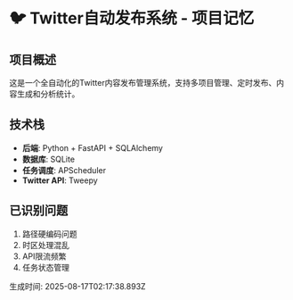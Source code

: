 # 🐦 Twitter自动发布系统 - 项目记忆

## 项目概述
这是一个全自动化的Twitter内容发布管理系统，支持多项目管理、定时发布、内容生成和分析统计。

## 技术栈
- **后端**: Python + FastAPI + SQLAlchemy
- **数据库**: SQLite
- **任务调度**: APScheduler
- **Twitter API**: Tweepy

## 已识别问题
1. 路径硬编码问题
2. 时区处理混乱
3. API限流频繁
4. 任务状态管理

生成时间: 2025-08-17T02:17:38.893Z
